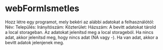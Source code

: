 # webFormIsmetles
Hozz létre egy programot, mely bekéri az alábbi adatokat a felhasználótól: Név: Település: Irányítószám: Közterület: Házszám:  A bevitt adatokat tárold a local storageban.  Az adatokat jelenítsd meg a local storageból. Ha nincs adat, akkor jelenítsd meg, hogy nincs adat (NA vagy -). Ha van adat, akkor a bevitt adatok jelenjenek meg.  
